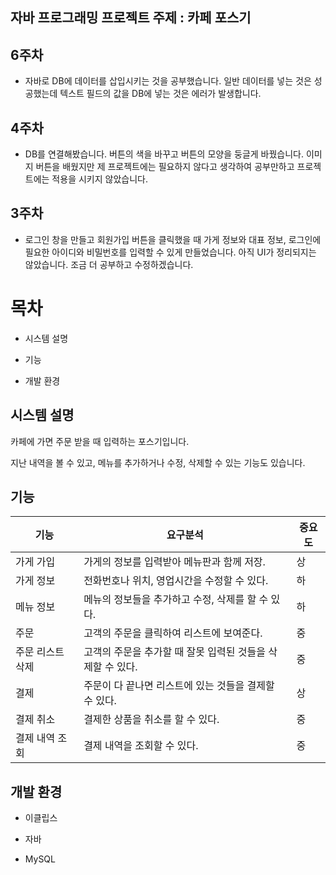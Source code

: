 ## 자바 프로그래밍 프로젝트 주제 : 카페 포스기

## 6주차
 - 자바로 DB에 데이터를 삽입시키는 것을 공부했습니다. 일반 데이터를 넣는 것은 성공했는데 텍스트 필드의 값을 DB에 넣는 것은 에러가 발생합니다. 

## 4주차
 - DB를 연결해봤습니다. 버튼의 색을 바꾸고 버튼의 모양을 둥글게 바꿨습니다. 이미지 버튼을 배웠지만 제 프로젝트에는 필요하지 않다고 생각하여 공부만하고 프로젝트에는 적용을 시키지 않았습니다.
  
## 3주차
 - 로그인 창을 만들고 회원가입 버튼을 클릭했을 때 가게 정보와 대표 정보, 로그인에 필요한 아이디와 비밀번호를 입력할 수 있게 만들었습니다. 아직 UI가 정리되지는 않았습니다. 조금 더 공부하고 수정하겠습니다.

# 목차

- 시스템 설명
  
- 기능
  
- 개발 환경
  

## 시스템 설명

카페에 가면 주문 받을 때 입력하는 포스기입니다.

지난 내역을 볼 수 있고, 메뉴를 추가하거나 수정, 삭제할 수 있는 기능도 있습니다.

## 기능

| 기능  | 요구분석 | 중요도 |
| --- | --- | --- |
| 가게 가입 | 가게의 정보를 입력받아 메뉴판과 함께 저장. | 상   |
| 가게 정보 | 전화번호나 위치, 영업시간을 수정할 수 있다. | 하   |
| 메뉴 정보 | 메뉴의 정보들을 추가하고 수정, 삭제를 할 수 있다. | 하   |
| 주문  | 고객의 주문을 클릭하여 리스트에 보여준다. | 중   |
| 주문 리스트 삭제 | 고객의 주문을 추가할 때 잘못 입력된 것들을 삭제할 수 있다. | 중   |
| 결제  | 주문이 다 끝나면 리스트에 있는 것들을 결제할 수 있다. | 상   |
| 결제 취소 | 결제한 상품을 취소를 할 수 있다. | 중   |
| 결제 내역 조회 | 결제 내역을 조회할 수 있다. | 중   |

## 개발 환경

- 이클립스
  
- 자바 
  

- MySQL
